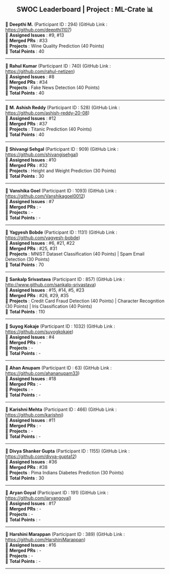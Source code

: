 <div align = 'center'>
  <h2> SWOC Leaderboard | Project : ML-Crate 📊 </h2>
  </div>


🔴 **Deepthi M.** (Participant ID : 294) (GitHub Link : https://github.com/deepthi1107) <br/>
🔴 **Assigned Issues** : #9, #13 <br/>
🔴 **Merged PRs** : #33 <br/>
🔴 **Projects** : Wine Quality Prediction (40 Points) <br/>
🔴 **Total Points** : 40 <br/>

************************************************************
🔴 **Rahul Kumar** (Participant ID : 740) (GitHub Link : https://github.com/rahul-netizen)<br/>
🔴 **Assigned Issues** : #8 <br/>
🔴 **Merged PRs** : #34 <br/>
🔴 **Projects** : Fake News Detection (40 Points) <br/>
🔴 **Total Points** : 40 <br/>

**************************************************************
🔴 **M. Ashish Reddy** (Participant ID : 528) (GitHub Link : https://github.com/ashish-reddy-20-08)<br/>
🔴 **Assigned Issues** : #12 <br/>
🔴 **Merged PRs** : #37 <br/>
🔴 **Projects** : Titanic Prediction (40 Points) <br/>
🔴 **Total Points** : 40 <br/>

****************************************************************
🔴 **Shivangi Sehgal** (Participant ID : 909) (GitHub Link :  https://github.com/shivangisehgal)<br/>
🔴 **Assigned Issues** : #10 <br/>
🔴 **Merged PRs** : #32 <br/>
🔴 **Projects** : Height and Weight Prediction (30 Points) <br/>
🔴 **Total Points** : 30 <br/>

****************************************************************
🔴 **Vanshika Goel** (Participant ID : 1093) (GitHub Link : https://github.com/Vanshikagoel0012)<br/>
🔴 **Assigned Issues** : #7 <br/>
🔴 **Merged PRs** : - <br/>
🔴 **Projects** : - <br/>
🔴 **Total Points** : - <br/>

****************************************************************
🔴 **Yagyesh Bobde** (Participant ID : 1131) (GitHub Link : https://github.com/yagyesh-bobde)<br/>
🔴 **Assigned Issues** : #6, #21, #22 <br/>
🔴 **Merged PRs** : #25, #31 <br/>
🔴 **Projects** : MNIST Dataset Classification (40 Points) | Spam Email Detection (30 Points) <br/>
🔴 **Total Points** : 70 <br/>

****************************************************************
🔴 **Sankalp Srivastava** (Participant ID : 857) (GitHub Link : http://www.github.com/sankalp-srivastava)<br/>
🔴 **Assigned Issues** : #15, #14, #5, #23 <br/>
🔴 **Merged PRs** : #26, #29, #35 <br/>
🔴 **Projects** : Credit Card Fraud Detection (40 Points) | Character Recognition (30 Points) | Iris Classification (40 Points)<br/>
🔴 **Total Points** : 110 <br/>

****************************************************************
🔴 **Suyog Kokaje** (Participant ID : 1032) (GitHub Link : https://github.com/suyogkokaje)<br/>
🔴 **Assigned Issues** : #4 <br/>
🔴 **Merged PRs** : - <br/>
🔴 **Projects** : - <br/>
🔴 **Total Points** : - <br/>

****************************************************************
🔴 **Ahan Anupam** (Participant ID : 63) (GitHub Link : https://github.com/ahananupam33)<br/>
🔴 **Assigned Issues** : #18 <br/>
🔴 **Merged PRs** : - <br/>
🔴 **Projects** : - <br/>
🔴 **Total Points** : - <br/>

****************************************************************
🔴 **Karishni Mehta** (Participant ID : 466) (GitHub Link : https://github.com/karishni)<br/>
🔴 **Assigned Issues** : #11 <br/>
🔴 **Merged PRs** : - <br/>
🔴 **Projects** : - <br/>
🔴 **Total Points** : - <br/>

****************************************************************
🔴 **Divya Shanker Gupta** (Participant ID : 1155) (GitHub Link : https://github.com/divya-gupta12)<br/>
🔴 **Assigned Issues** : #36 <br/>
🔴 **Merged PRs** : #38 <br/>
🔴 **Projects** : Pima Indians Diabetes Prediction (30 Points) <br/>
🔴 **Total Points** : 30 <br/>

****************************************************************
🔴 **Aryan Goyal** (Participant ID : 191) (GitHub Link : https://github.com/iaryangoyal)<br/>
🔴 **Assigned Issues** : #17 <br/>
🔴 **Merged PRs** : - <br/>
🔴 **Projects** : - <br/>
🔴 **Total Points** : - <br/>

****************************************************************
🔴 **Harshini Marappan** (Participant ID : 389) (GitHub Link : https://github.com/HarshiniMarappan)<br/>
🔴 **Assigned Issues** : #16 <br/>
🔴 **Merged PRs** : - <br/>
🔴 **Projects** : - <br/>
🔴 **Total Points** : - <br/>

****************************************************************
